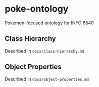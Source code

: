 # poke-ontology
Pokemon-focused ontology for INFO 6540

## Class Hierarchy

Described in `docs/class-hierarchy.md`

## Object Properties

Described in `docs/object-properties.md`
